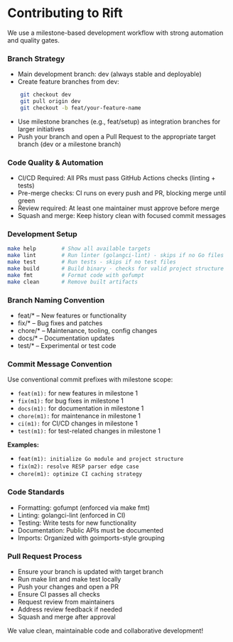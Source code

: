 # Contributing to Rift

We use a milestone-based development workflow with strong automation and quality gates.

### Branch Strategy

- Main development branch: dev (always stable and deployable)
- Create feature branches from dev:
```bash
    git checkout dev
    git pull origin dev
    git checkout -b feat/your-feature-name
```
- Use milestone branches (e.g., feat/setup) as integration branches for larger initiatives
- Push your branch and open a Pull Request to the appropriate target branch (dev or a milestone branch)

### Code Quality & Automation

- CI/CD Required: All PRs must pass GitHub Actions checks (linting + tests)
- Pre-merge checks: CI runs on every push and PR, blocking merge until green
- Review required: At least one maintainer must approve before merge
- Squash and merge: Keep history clean with focused commit messages

### Development Setup

```bash
make help        # Show all available targets
make lint        # Run linter (golangci-lint) - skips if no Go files
make test        # Run tests - skips if no test files  
make build       # Build binary - checks for valid project structure
make fmt         # Format code with gofumpt
make clean       # Remove built artifacts
```

### Branch Naming Convention

- feat/* – New features or functionality
- fix/* – Bug fixes and patches
- chore/* – Maintenance, tooling, config changes
- docs/* – Documentation updates
- test/* – Experimental or test code

### Commit Message Convention

Use conventional commit prefixes with milestone scope:

- `feat(m1):` for new features in milestone 1
- `fix(m1):` for bug fixes in milestone 1  
- `docs(m1):` for documentation in milestone 1
- `chore(m1):` for maintenance in milestone 1
- `ci(m1):` for CI/CD changes in milestone 1
- `test(m1):` for test-related changes in milestone 1

**Examples:**

- `feat(m1): initialize Go module and project structure`
- `fix(m2): resolve RESP parser edge case`
- `chore(m1): optimize CI caching strategy`

### Code Standards

- Formatting: gofumpt (enforced via make fmt)
- Linting: golangci-lint (enforced in CI)
- Testing: Write tests for new functionality
- Documentation: Public APIs must be documented
- Imports: Organized with goimports-style grouping

### Pull Request Process

- Ensure your branch is updated with target branch
- Run make lint and make test locally
- Push your changes and open a PR
- Ensure CI passes all checks
- Request review from maintainers
- Address review feedback if needed
- Squash and merge after approval

We value clean, maintainable code and collaborative development!
